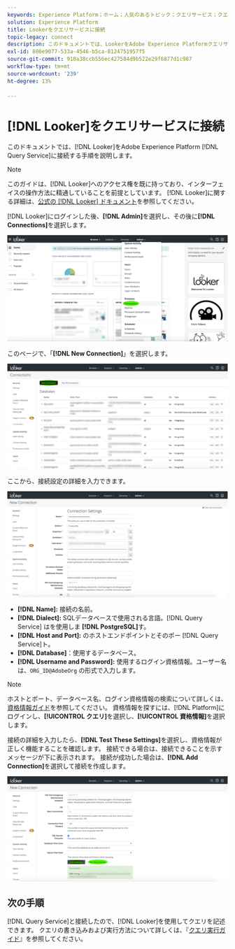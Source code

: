 ```yaml
---
keywords: Experience Platform；ホーム；人気のあるトピック；クエリサービス；クエリサービス；ルッカー；ルッカー；クエリサービスへの接続；
solution: Experience Platform
title: Lookerをクエリサービスに接続
topic-legacy: connect
description: このドキュメントでは、LookerをAdobe Experience Platformクエリサービスに接続する手順について説明します。
exl-id: 806e9077-533a-4546-b5ca-8124751957f5
source-git-commit: 910a38ccb556ec427584d9b522e29f6877d1c987
workflow-type: tm+mt
source-wordcount: '239'
ht-degree: 13%

---
```


# [!DNL Looker]をクエリサービスに接続

このドキュメントでは、[!DNL Looker]をAdobe Experience Platform [!DNL Query Service]に接続する手順を説明します。

>[!NOTE]
>
> このガイドは、[!DNL Looker]へのアクセス権を既に持っており、インターフェイスの操作方法に精通していることを前提としています。 [!DNL Looker]に関する詳細は、[公式の [!DNL Looker] ドキュメント](https://docs.looker.com/)を参照してください。

[!DNL Looker]にログインした後、**[!DNL Admin]**&#x200B;を選択し、その後に&#x200B;**[!DNL Connections]**&#x200B;を選択します。

![](../images/clients/looker/click-admin-connections.png)

このページで、「**[!DNL New Connection]**」を選択します。

![](../images/clients/looker/click-new-connection.png)

ここから、接続設定の詳細を入力できます。

![](../images/clients/looker/new-connection.png)

- **[!DNL Name]:** 接続の名前。
- **[!DNL Dialect]:** SQLデータベースで使用される言語。[!DNL Query Service] はを使用しま **[!DNL PostgreSQL]**&#x200B;す。
- **[!DNL Host and Port]:** のホストエンドポイントとそのポー [!DNL Query Service]ト。
- **[!DNL Database]**：使用するデータベース。
- **[!DNL Username and Password]:** 使用するログイン資格情報。ユーザー名は、`ORG_ID@AdobeOrg` の形式で入力します。

>[!NOTE]
>
>ホストとポート、データベース名、ログイン資格情報の検索について詳しくは、[資格情報ガイド](../ui/credentials.md)を参照してください。 資格情報を探すには、[!DNL Platform]にログインし、**[!UICONTROL クエリ]**&#x200B;を選択し、**[!UICONTROL 資格情報]**&#x200B;を選択します。

接続の詳細を入力したら、**[!DNL Test These Settings]**&#x200B;を選択し、資格情報が正しく機能することを確認します。 接続できる場合は、接続できることを示すメッセージが下に表示されます。 接続が成功した場合は、**[!DNL Add Connection]**&#x200B;を選択して接続を作成します。

![](../images/clients/looker/click-test-connection.png)

## 次の手順

[!DNL Query Service]と接続したので、[!DNL Looker]を使用してクエリを記述できます。 クエリの書き込みおよび実行方法について詳しくは、『[クエリ実行ガイド](../best-practices/writing-queries.md)』を参照してください。
